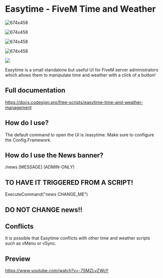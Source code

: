 # Easytime - FiveM Time and Weather

![674x458](https://i.imgur.com/cHwhpau.png)

![674x458](https://i.imgur.com/PimVsrU.png)

![674x458](https://i.imgur.com/9kUB0Z7.png)

![674x458](https://i.imgur.com/7mkhyIl.png)

![](https://i.creativecommons.org/l/by-nc-sa/4.0/80x15.png)


Easytime is a small standalone but useful UI for FiveM server administrators which allows them to manipulate time and weather with a click of a button!


## Full documentation

https://docs.codesign.pro/free-scripts/easytime-time-and-weather-management

## How do I use?

The default command to open the UI is /easytime. Make sure to configure the Config.Framework.

## How do I use the News banner?
/news [MESSAGE] (ADMIN-ONLY)

## TO HAVE IT TRIGGERED FROM A SCRIPT!
ExecuteCommand("news CHANGE_ME") 
## DO NOT CHANGE news!!

## Conflicts

It is possible that Easytime conflicts with other time and weather scripts such as vMenu or vSync.

## Preview

https://www.youtube.com/watch?v=-7SMZLyZWcY
